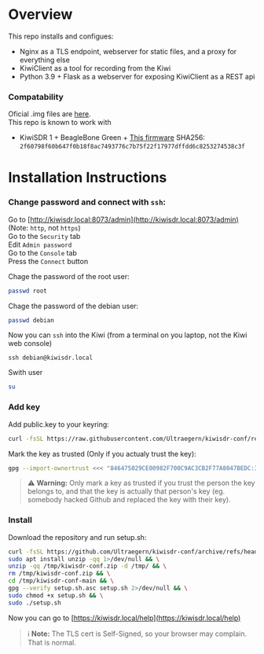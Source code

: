 # Overview
This repo installs and configues:
* Nginx as a TLS endpoint, webserver for static files, and a proxy for everything else
* KiwiClient as a tool for recording from the Kiwi
* Python 3.9 + Flask as a webserver for exposing KiwiClient as a REST api 
### Compatability
Oficial .img files are [here](http://kiwisdr.com/quickstart/index.html#id-dload).  
This repo is known to work with
* KiwiSDR 1 + BeagleBone Green + [This firmware](http://kiwisdr.com/files/KiwiSDR_v1.804_BBG_BBB_Debian_11.11.img.xz) SHA256: `2f60798f60b647f0b18f8ac7493776c7b75f22f17977dffdd6c8253274538c3f`

# Installation Instructions

### Change password and connect with `ssh`:
Go to [http://kiwisdr.local:8073/admin](http://kiwisdr.local:8073/admin)  (Note: `http`, not `https`)  
Go to the `Security` tab  
Edit `Admin password`  
Go to the `Console` tab  
Press the `Connect` button

Chage the password of the root user:
```bash
passwd root
```
Chage the password of the debian user:
```bash
passwd debian
```
Now you can `ssh` into the Kiwi (from a terminal on you laptop, not the Kiwi web console)
```shell
ssh debian@kiwisdr.local
```
Swith user
```bash
su
```

### Add key
Add public.key to your keyring:
```bash
curl -fsSL https://raw.githubusercontent.com/Ultraegern/kiwisdr-conf/refs/heads/main/public.key | gpg --import
```
Mark the key as trusted (Only if you actualy trust the key):
```bash
gpg --import-ownertrust <<< "846475029CE00982F700C9AC3CB2F77A8047BEDC:3:"
```
> ⚠️ **Warning:** Only mark a key as trusted if you trust the person the key belongs to, and that the key is actually that person's key (eg. somebody hacked Github and replaced the key with their key).

### Install
Download the repository and run setup.sh:
```bash
curl -fsSL https://github.com/Ultraegern/kiwisdr-conf/archive/refs/heads/main.zip -o /tmp/kiwisdr-conf.zip && \
sudo apt install unzip -qq 1>/dev/null && \
unzip -qq /tmp/kiwisdr-conf.zip -d /tmp/ && \
rm /tmp/kiwisdr-conf.zip && \
cd /tmp/kiwisdr-conf-main && \
gpg --verify setup.sh.asc setup.sh 2>/dev/null && \
sudo chmod +x setup.sh && \
sudo ./setup.sh
```

Now you can go to [https://kiwisdr.local/help](https://kiwisdr.local/help)
> ℹ️ **Note:** The TLS cert is Self-Signed, so your browser may complain. That is normal.
